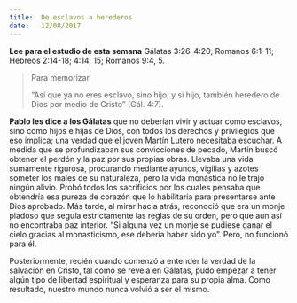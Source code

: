 ```yaml
---
title:  De esclavos a herederos
date:   12/08/2017
---
```


**Lee para el estudio de esta semana**
Gálatas 3:26-4:20; Romanos 6:1-11; Hebreos 2:14-18; 4:14, 15; Romanos 9:4, 5.

><p>Para memorizar</p>
>“Así que ya no eres esclavo, sino hijo, y si hijo, también heredero de Dios por medio de Cristo” (Gál. 4:7).

**Pablo les dice a los Gálatas** que no deberían vivir y actuar como esclavos, sino como hijos e hijas de Dios, con todos los derechos y privilegios que eso implica; una verdad que el joven Martín Lutero necesitaba escuchar. A medida que se profundizaban sus convicciones de pecado, Martín buscó obtener el perdón y la paz por sus propias obras. Llevaba una vida sumamente rigurosa, procurando mediante ayunos, vigilias y azotes someter los males de su naturaleza, pero la vida monástica no le trajo ningún alivio. Probó todos los sacrificios por los cuales pensaba que obtendría esa pureza de corazón que lo habilitaría para presentarse ante Dios aprobado. Más tarde, al mirar hacia atrás, reconoció que era un monje piadoso que seguía estrictamente las reglas de su orden, pero que aun así no encontraba paz interior. “Si alguna vez un monje se pudiese ganar el cielo gracias al monasticismo, ese debería haber sido yo”. Pero, no funcionó para él.

Posteriormente, recién cuando comenzó a entender la verdad de la salvación en Cristo, tal como se revela en Gálatas, pudo empezar a tener algún tipo de libertad espiritual y esperanza para su propia alma. Como resultado, nuestro mundo nunca volvió a ser el mismo.